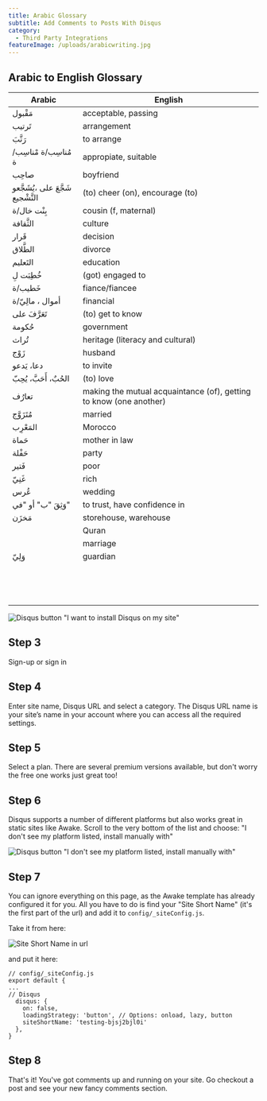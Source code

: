 ```yaml
---
title: Arabic Glossary
subtitle: Add Comments to Posts With Disqus
category:
  - Third Party Integrations
featureImage: /uploads/arabicwriting.jpg
---
```

## Arabic to English Glossary
| Arabic | English                                                                   |
| ------ | ------------------------------------------------------------------------- |
| مَقْبول  | acceptable, passing                                                       |
| تَرتيب  | arrangement                                                               |
| رَتَّبَ    | to arrange                                                                |
| مُناسِب/ة  مْناسِب/ة|appropiate, suitable                                              |
| صاحِب   |boyfriend                                                                  |
|شَجَّعَ على ،يُشَجَّعو التَّشْجيع  |(to) cheer (on), encourage (to)                          |
|بِنْت خال/ة |cousin (f, maternal)                                                     |
|الثَّقافة | culture                                                                   |
|قَرار    | decision                                                                  |
|الطَّلاق   | divorce                                                                   |
|التَعليم | education                                                                 |
|خُطِبَت لِ  | (got) engaged to                                                          |
|خَطيب/ة  | fiance/fiancee                                                            |
|أموال ، مالِيّ/ة | financial                                                          |
|تَعَرَّفَ على | (to) get to know                                                         |
|حُكومة   | government                                                                |
|تُراث    | heritage (literacy and cultural)                                          |
|زَوْج     | husband                                                                   |
|دعا، يَدعو| to invite                                                                |
|الحُبٌ، أَحَبَّ، يُحِبّ | (to) love                                                          |
|تعارُف   | making the mutual acquaintance (of), getting to know (one another)        |
|مُتَزَوَّج   | married                                                                   |
|المَعْرِب  | Morocco                                                                   |
|حَماة    | mother in law                                                             |
|حَفْلة    | party                                                                     |
|فَتير    | poor                                                                      |
|غَنِيّ     | rich                                                                      |
|عُرس     | wedding                                                                   |
|وَثِقَ "ب" أو "في"   | to trust, have confidence in                                    |
|مَخزَن    | storehouse, warehouse                                                     |
|        |Quran                                                                      |
|        |marriage                                                                   |
|وَلِيّ‎     |guardian                                                                   |
|        |                                                                           |
|        |                                                                           |
|        |                                                                           |
|        |                                                                           |
|        |                                                                           |
|        |                                                                           |
|        |                                                                           |
|        |                                                                           |
|        |                                                                           |
|        |                                                                           |
|        |                                                                           |
|        |                                                                           |
|        |                                                                           |
|        |                                                                           |

![Disqus button "I want to install Disqus on my site"](/uploads/disqus-add-to-website.jpg)

## Step 3

Sign-up or sign in

## Step 4

Enter site name, Disqus URL and select a category. The Disqus URL name is your site’s name in your account where you can access all the required settings.

## Step 5

Select a plan. There are several premium versions available, but don't worry the free one works just great too!

## Step 6

Disqus supports a number of different platforms but also works great in static sites like Awake. Scroll to the very bottom of the list and choose: "I don't see my platform listed, install manually with"

![Disqus button "I don't see my platform listed, install manually with"](/uploads/disqus-platform-button.jpg)

## Step 7

You can ignore everything on this page, as the Awake template has already configured it for you. All you have to do is find your "Site Short Name" (it's the first part of the url) and add it to `config/_siteConfig.js`.

Take it from here:

![Site Short Name in url](/uploads/disqus-site-short-name.jpg)

and put it here:

```
// config/_siteConfig.js
export default {
...
// Disqus
  disqus: {
    on: false,
    loadingStrategy: 'button', // Options: onload, lazy, button
    siteShortName: 'testing-bjsj2bjl0i'
  },
}
```

## Step 8

That's it! You've got comments up and running on your site. Go checkout a post and see your new fancy comments section.
